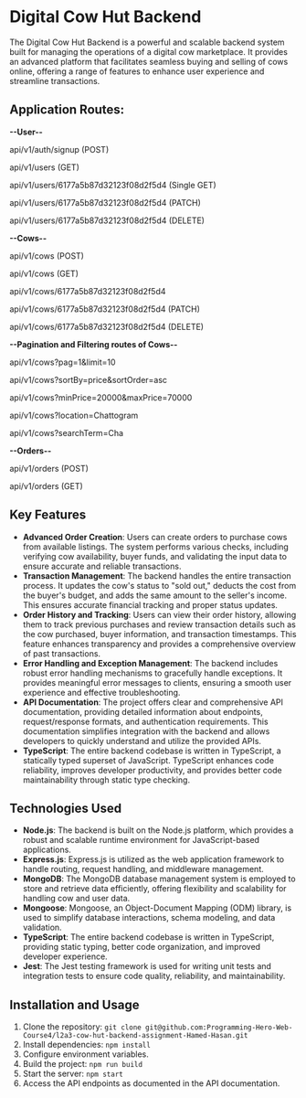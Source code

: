 # Digital Cow Hut Backend

The Digital Cow Hut Backend is a powerful and scalable backend system built for managing the operations of a digital cow marketplace. It provides an advanced platform that facilitates seamless buying and selling of cows online, offering a range of features to enhance user experience and streamline transactions.

## Application Routes:
**--User--**


api/v1/auth/signup (POST)

api/v1/users (GET)

api/v1/users/6177a5b87d32123f08d2f5d4 (Single GET) 

api/v1/users/6177a5b87d32123f08d2f5d4 (PATCH)

api/v1/users/6177a5b87d32123f08d2f5d4 (DELETE) 


**--Cows--**


api/v1/cows (POST)

api/v1/cows (GET)

api/v1/cows/6177a5b87d32123f08d2f5d4 

api/v1/cows/6177a5b87d32123f08d2f5d4 (PATCH)

api/v1/cows/6177a5b87d32123f08d2f5d4 (DELETE) 


**--Pagination and Filtering routes of Cows--**


api/v1/cows?pag=1&limit=10

api/v1/cows?sortBy=price&sortOrder=asc

api/v1/cows?minPrice=20000&maxPrice=70000

api/v1/cows?location=Chattogram

api/v1/cows?searchTerm=Cha


**--Orders--**

api/v1/orders (POST)

api/v1/orders (GET)

## Key Features

- **Advanced Order Creation**: Users can create orders to purchase cows from available listings. The system performs various checks, including verifying cow availability, buyer funds, and validating the input data to ensure accurate and reliable transactions.
- **Transaction Management**: The backend handles the entire transaction process. It updates the cow's status to "sold out," deducts the cost from the buyer's budget, and adds the same amount to the seller's income. This ensures accurate financial tracking and proper status updates.
- **Order History and Tracking**: Users can view their order history, allowing them to track previous purchases and review transaction details such as the cow purchased, buyer information, and transaction timestamps. This feature enhances transparency and provides a comprehensive overview of past transactions.
- **Error Handling and Exception Management**: The backend includes robust error handling mechanisms to gracefully handle exceptions. It provides meaningful error messages to clients, ensuring a smooth user experience and effective troubleshooting.
- **API Documentation**: The project offers clear and comprehensive API documentation, providing detailed information about endpoints, request/response formats, and authentication requirements. This documentation simplifies integration with the backend and allows developers to quickly understand and utilize the provided APIs.
- **TypeScript**: The entire backend codebase is written in TypeScript, a statically typed superset of JavaScript. TypeScript enhances code reliability, improves developer productivity, and provides better code maintainability through static type checking.

## Technologies Used

- **Node.js**: The backend is built on the Node.js platform, which provides a robust and scalable runtime environment for JavaScript-based applications.
- **Express.js**: Express.js is utilized as the web application framework to handle routing, request handling, and middleware management.
- **MongoDB**: The MongoDB database management system is employed to store and retrieve data efficiently, offering flexibility and scalability for handling cow and user data.
- **Mongoose**: Mongoose, an Object-Document Mapping (ODM) library, is used to simplify database interactions, schema modeling, and data validation.
- **TypeScript**: The entire backend codebase is written in TypeScript, providing static typing, better code organization, and improved developer experience.
- **Jest**: The Jest testing framework is used for writing unit tests and integration tests to ensure code quality, reliability, and maintainability.

## Installation and Usage

1. Clone the repository: `git clone git@github.com:Programming-Hero-Web-Course4/l2a3-cow-hut-backend-assignment-Hamed-Hasan.git`
2. Install dependencies: `npm install`
3. Configure environment variables.
4. Build the project: `npm run build`
5. Start the server: `npm start`
6. Access the API endpoints as documented in the API documentation.

